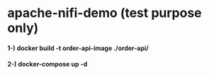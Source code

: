 # apache-nifi-demo (test purpose only)

#### 1-) docker build -t order-api-image ./order-api/
#### 2-) docker-compose up -d